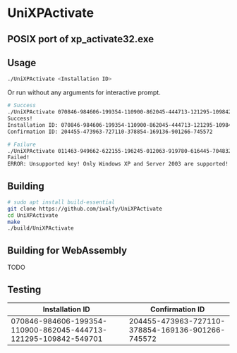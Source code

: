 # UniXPActivate
## POSIX port of xp_activate32.exe

## Usage

```sh
./UniXPActivate <Installation ID>
```

Or run without any arguments for interactive prompt.

```sh
# Success
./UniXPActivate 070846-984606-199354-110900-862045-444713-121295-109842-549701
Success!
Installation ID: 070846-984606-199354-110900-862045-444713-121295-109842-549701
Confirmation ID: 204455-473963-727110-378854-169136-901266-745572

# Failure
./UniXPActivate 011463-949662-622155-196245-012063-919780-616445-704832-476350
Failed!
ERROR: Unsupported key! Only Windows XP and Server 2003 are supported!
```

## Building

```sh
# sudo apt install build-essential
git clone https://github.com/iwalfy/UniXPActivate
cd UniXPActivate
make
./build/UniXPActivate
```

## Building for WebAssembly
TODO

## Testing

| Installation ID | Confirmation ID |
|-----------------|-----------------|
| 070846-984606-199354-110900-862045-444713-121295-109842-549701 | 204455-473963-727110-378854-169136-901266-745572 |
